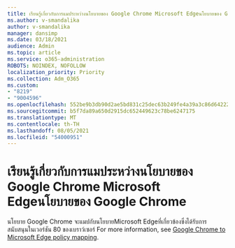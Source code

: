 ```yaml
---
title: เรียนรู้เกี่ยวกับการแมประหว่างนโยบายของ Google Chrome Microsoft Edgeนโยบายของ Google Chrome
ms.author: v-smandalika
author: v-smandalika
manager: dansimp
ms.date: 03/18/2021
audience: Admin
ms.topic: article
ms.service: o365-administration
ROBOTS: NOINDEX, NOFOLLOW
localization_priority: Priority
ms.collection: Adm_O365
ms.custom:
- "8219"
- "9004596"
ms.openlocfilehash: 552be9b3db90d2ae5bd831c25dec63b249fe4a39a3c86d64222cdaf8297f1043
ms.sourcegitcommit: b5f7da89a650d2915dc652449623c78be6247175
ms.translationtype: MT
ms.contentlocale: th-TH
ms.lasthandoff: 08/05/2021
ms.locfileid: "54000951"
---
```

# <a name="learn-about-mapping-between-google-chromes-and-microsoft-edges-policies"></a>เรียนรู้เกี่ยวกับการแมประหว่างนโยบายของ Google Chrome Microsoft Edgeนโยบายของ Google Chrome

นโยบาย Google Chrome จะแมปกับนโยบายMicrosoft Edgeที่เกี่ยวข้องซึ่งได้รับการสนับสนุนในเวอร์ชัน 80 ของเบราว์เซอร์ For more information, see [Google Chrome to Microsoft Edge policy mapping](https://docs.microsoft.com/deployedge/microsoft-edge-policy-map-chrome-to-newedge).

